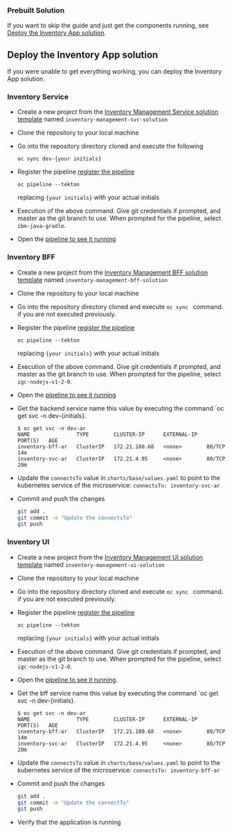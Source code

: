 ### Prebuilt Solution

<!--- cSpell:ignore ICPA openshiftconsole Theia userid toolset crwexposeservice gradlew bluemix ocinstall Mico crwopenlink crwopenapp swaggerui gitpat gituser  buildconfig yourproject wireframe devenvsetup viewapp crwopenlink  atemplatized rtifactoryurlsetup Kata Koda configmap Katacoda checksetup cndp katacoda checksetup Linespace igccli regcred REPLACEME Tavis pipelinerun openshiftcluster invokecloudshell cloudnative sampleapp bwoolf hotspots multicloud pipelinerun Sricharan taskrun Vadapalli Rossel REPLACEME cloudnativesampleapp artifactoryuntar untar Hotspot devtoolsservices Piyum Zonooz Farr Kamal Arora Laszewski  Roadmap roadmap Istio Packt buildpacks automatable ksonnet jsonnet targetport podsiks SIGTERM SIGKILL minikube apiserver multitenant kubelet multizone Burstable checksetup handson  stockbffnode codepatterns devenvsetup newwindow preconfigured cloudantcredentials apikey Indexyaml classname  errorcondition tektonpipeline gradlew gitsecret viewapp cloudantgitpodscreen crwopenlink cdply crwopenapp -->

If you want to skip the guide and just get the components running, see [Deploy the Inventory App solution](#deploy-the-inventory-app-solution).


## Deploy the Inventory App solution

If you were unable to get everything working, you can deploy the Inventory App solution. 


### Inventory Service

- Create a new project from the [Inventory Management Service solution template](https://github.com/ibm-ecosystem-lab/inventory-management-svc-intermediate/generate)
named `inventory-management-svc-solution`

- Clone the repository to your local machine

- Go into the repository directory cloned and execute the following

    ```
    oc sync dev-{your initials} 
    ```

- Register the pipeline [register the pipeline](/developer-intermediate/deploy-app#5.-register-the-application-in-a-devops-pipeline)

    ```
    oc pipeline --tekton
    ```

   replacing `{your initials}` with your actual initials

- Execution of the above command. Give git credentials if prompted, and master as the git branch to use. When prompted for the pipeline, select `ibm-java-gradle`.

- Open the [pipeline to see it running](/developer-intermediate/deploy-app/#6-view-your-application-pipeline)

### Inventory BFF

- Create a new project from the [Inventory Management BFF solution template](https://github.com/ibm-ecosystem-lab/inventory-bff-prebuild/generate)
named `inventory-management-bff-solution`

- Clone the repository to your local machine

- Go into the repository directory cloned and execute `oc sync ` command. if you are not executed previously. 

- Register the pipeline [register the pipeline](/developer-intermediate/deploy-app#5.-register-the-application-in-a-devops-pipeline)

    ```
    oc pipeline --tekton
    ```

   replacing `{your initials}` with your actual initials

- Execution of the above command. Give git credentials if prompted, and master as the git branch to use. When prompted for the pipeline, select `igc-nodejs-v1-2-0`.

- Open the [pipeline to see it running](/developer-intermediate/deploy-app/#6-view-your-application-pipeline)

- Get the backend service name this value by executing the command `oc get svc -n dev-{initials}.
    ```
    $ oc get svc -n dev-ar    
    NAME               TYPE        CLUSTER-IP      EXTERNAL-IP   PORT(S)   AGE
    inventory-bff-ar   ClusterIP   172.21.180.68   <none>        80/TCP    14m
    inventory-svc-ar   ClusterIP   172.21.4.95     <none>        80/TCP    20m
    ```

- Update the `connectsTo` value in `charts/base/values.yaml` to point to the kubernetes
service of the microservice: `connectsTo: inventory-svc-ar`


- Commit and push the changes
    ```bash
    git add .
    git commit -m "Update the connectsTo"
    git push
    ```

### Inventory UI

- Create a new project from the [Inventory Management UI solution template](https://github.com/ibm-ecosystem-lab/inventory-ui-prebuild/generate)
named `inventory-management-ui-solution`

- Clone the repository to your local machine

- Go into the repository directory cloned and execute `oc sync ` command. if you are not executed previously. 

- Register the pipeline [register the pipeline](/developer-intermediate/deploy-app#5.-register-the-application-in-a-devops-pipeline)
    ```
    oc pipeline --tekton
    ```

   replacing `{your initials}` with your actual initials

- Execution of the above command. Give git credentials if prompted, and master as the git branch to use. When prompted for the pipeline, select `igc-nodejs-v1-2-0`.

- Open the [pipeline to see it running](/developer-intermediate/deploy-app/#6-view-your-application-pipeline).

- Get the bff service name this value by executing the command `oc get svc -n dev-{initials}.
    ```
    $ oc get svc -n dev-ar    
    NAME               TYPE        CLUSTER-IP      EXTERNAL-IP   PORT(S)   AGE
    inventory-bff-ar   ClusterIP   172.21.180.68   <none>        80/TCP    14m
    inventory-svc-ar   ClusterIP   172.21.4.95     <none>        80/TCP    20m
    ```

- Update the `connectsTo` value in `charts/base/values.yaml` to point to the kubernetes
service of the microservice: `connectsTo: inventory-bff-ar`

- Commit and push the changes
    ```bash
    git add .
    git commit -m "Update the connectTo"
    git push
    ```

- Verify that the application is running
